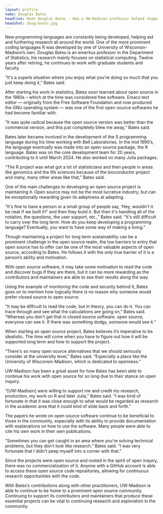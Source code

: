 ```yaml
---
layout: profile
name: Douglas Bates
headline: Meet Douglas Bates - How a UW-Madison professor helped shape R and continues to advocate for open-source technology
headshot: doug-bates.jpg
--- 
```


New programming languages are constantly being developed, helping aid and furthering research all around the world. One of the more prominent coding languages R was developed by one of University of Wisconsin-Madison’s own. Douglas Bates is an emeritus professor in the Department of Statistics, his research mainly focuses on statistical computing. Twelve years after retiring, he continues to work with graduate students and faculty.

“It's a superb situation where you enjoy what you're doing so much that you just keep doing it,” Bates said.

After starting his work in statistics, Bates soon learned about open source in the 1980s – which at the time was considered free software. Emacs text editor — originally from the Free Software Foundation and now produced the GNU operating system — was one of the first open-source softwares he had become familiar with.

“It was quite radical because the open source version was better than the commercial version,  and this just completely blew me away,” Bates said.  

Bates later became involved in the development of the S programming language during his time working with Bell Laboratories. In the mid 1990’s, the language eventually was made into an open-source package, the R language. Bates was on the core development team for 20 years, contributing to it until March 2024. He also worked on many Julia packages.

“The R project was what got a lot of statisticians and then people in areas like genomics and the life sciences because of the bioconductor project and many, many other areas like that,” Bates said. 

One of the main challenges to developing an open source project is maintaining it. Open source may not be the most lucrative industry, but can be exceptionally rewarding given its adeptness at adapting. 

“It's fine to have a person or a small group of people say, ‘Hey, wouldn't it be neat if we built it?’ and then they build it. But then it's handling all of the notation, the questions, the user support, etc.,” Bates said. “It's still difficult to carry over the long term. How do you keep developing a programming language? Eventually, you want to have some way of making a living.”

Though maintaining a project for long term sustainability can be a prominent challenge in the open source realm, the low barriers to entry that open source has to offer can be one of the most valuable aspects of open source, according to Bates. He follows it with the only true barrier of it is a person’s ability and motivation. 

With open source software, it may take some motivation to read the code and discover bugs if they are there, but it can be more rewarding as the contributors and maintainers are able to see their results along the way. 

Using the example of monitoring the code and security behind it, Bates goes on to mention how logically there is no reason why someone would prefer closed source to open source.

“It may be difficult to read the code, but in theory, you can do it. You can trace through and see what the calculations are going on,” Bates said. “Whereas you don't get that in closed source software. open source, everyone can see it. If there was something dodgy, someone would see it.”

When starting an open source project, Bates believes it’s imperative to be idealistic. The time will come when you have to figure out how it will be supported long term and how to support the project. 

“There's so many open source alternatives that we should seriously consider  at the university level,” Bates said. “Especially a place like the University of Wisconsin-Madison, which is dedicated to openness.”

UW-Madison has been a great asset for how Bates has been able to continue his work with open source for so long due to their stance on open inquiry.

“[UW-Madison] were willing to support me and credit my research, production, my work on R and later Julia,” Bates said. “I was kind of fortunate in that it was close enough to what would be regarded as research in the academic area that it could kind of slide back and forth.”

The papers he wrote on open source software continue to be beneficial to those in the community, especially with its ability to provide documentation with explanations on how to use the software. Many people were able to cite his own work in their own publications.

“Sometimes you can get caught in an area where you're solving technical problems, but they don't look like research,” Bates said. “I was very fortunate that I didn't peep myself into a corner with that.”

Since the projects were open source and rooted in the spirit of open inquiry, there was no commercialization of it. Anyone with a GitHub account is able to access these open source code repositories, allowing for continuous research opportunities with the code. 

With Bates’s contributions along with other practitioners, UW-Madison is able to continue to be home to a prominent open source community. Continuing to support its contributors and maintainers that produce these essential projects can be vital to continuing research and exploration in the community. 